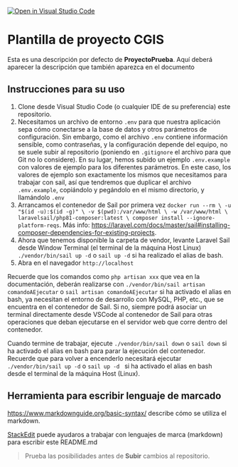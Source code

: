 [![Open in Visual Studio Code](https://classroom.github.com/assets/open-in-vscode-c66648af7eb3fe8bc4f294546bfd86ef473780cde1dea487d3c4ff354943c9ae.svg)](https://classroom.github.com/online_ide?assignment_repo_id=10479728&assignment_repo_type=AssignmentRepo)
# Plantilla de proyecto CGIS

Esta es una descripción por defecto de **ProyectoPrueba**. Aquí deberá aparecer la descripción que también aparezca en el documento


## Instrucciones para su uso
1. Clone desde Visual Studio Code (o cualquier IDE de su preferencia) este repositorio.
2. Necesitamos un archivo de entorno `.env` para que nuestra aplicación sepa cómo conectarse a la base de datos y otros parámetros de configuración. Sin embargo, como el archivo `.env` contiene información sensible, como contraseñas, y la configuración depende del equipo, no se suele subir al repositorio (poniendo en `.gitignore` el archivo para que Git no lo considere). En su lugar, hemos subido un ejemplo `.env.example` con valores de ejemplo para los diferentes parámetros. En este caso, los valores de ejemplo son exactamente los mismos que necesitamos para trabajar con sail, así que tendremos que duplicar el archivo `.env.example`, copiándolo y pegándolo en el mismo directorio, y llamándolo `.env`
3. Arrancamos el contenedor de Sail por primera vez `docker run --rm \
   -u "$(id -u):$(id -g)" \
   -v $(pwd):/var/www/html \
   -w /var/www/html \
   laravelsail/php81-composer:latest \
   composer install --ignore-platform-reqs`. Más info: https://laravel.com/docs/master/sail#installing-composer-dependencies-for-existing-projects.
4. Ahora que tenemos disponible la carpeta de vendor, levante Laravel Sail desde Window Terminal (el terminal de la máquina Host Linux) `./vendor/bin/sail up -d` o `sail up -d` si ha realizado el alias de bash.
5. Abra en el navegador `http://localhost`

Recuerde que los comandos como `php artisan xxx` que vea en la documentación, deberán realizarse con `./vendor/bin/sail artisan comandoAEjecutar` o `sail artisan comandoAEjecutar` si ha activado el alias en bash, ya necesitan el entorno de desarrollo con MySQL, PHP, etc., que se encuentra en el contenedor de Sail. Si no, siempre podrá asociar un terminal directamente desde VSCode al contenedor de Sail para otras operaciones que deban ejecutarse en el servidor web que corre dentro del contenedor.

Cuando termine de trabajar, ejecute `./vendor/bin/sail down` o `sail down` si ha activado el alias en bash para parar la ejecución del contenedor. Recuerde que para volver a encenderlo necesitará ejecutar `./vendor/bin/sail up -d` o `sail up -d ` si ha activado el alias en bash desde el terminal de la máquina Host (Linux).

## Herramienta para escribir lenguaje de marcado
https://www.markdownguide.org/basic-syntax/ describe cómo se utiliza el markdown.

[StackEdit](https://stackedit.io/app#) puede ayudaros a trabajar con lenguajes de marca (markdown) para escribir este README.md
> Prueba las posibilidades antes de **Subir** cambios al repositorio.




